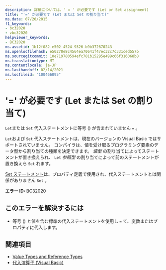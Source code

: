 ```yaml
---
description: 詳細については、' = ' が必要です (Let or Set assignment)
title: "'=' が必要です (Let または Set の割り当て)"
ms.date: 07/20/2015
f1_keywords:
- bc32020
- vbc32020
helpviewer_keywords:
- BC32020
ms.assetid: 1b12f082-e502-4524-9326-b9b372670243
ms.openlocfilehash: e50270e8c4564ea70641f47ec32c7c331ced557b
ms.sourcegitcommit: 10e719780594efc781b15295e499c66f316068b8
ms.translationtype: MT
ms.contentlocale: ja-JP
ms.lasthandoff: 02/14/2021
ms.locfileid: "100466095"
---
```

# <a name="-expected-let-or-set-assignment"></a>'=' が必要です (Let または Set の割り当て)

`Let`または `Set` 代入ステートメントに等号 () が含まれていません `=` 。  
  
 `Let`および `Set` 代入ステートメントは、現在のバージョンの Visual Basic ではサポートされていません。 コンパイラは、値を受け取るプログラミング要素のデータ型から割り当ての種類を決定できます。 *値型* の割り当てによってステートメントが置き換えられ、 `Let` *参照型* の割り当てによって前のステートメントが置き換えら `Set` れます。  
  
 [Set ステートメント](../language-reference/statements/set-statement.md)は、プロパティ定義で使用され、代入ステートメントとは関係がありません `Set` 。  
  
 **エラー ID:** BC32020  
  
## <a name="to-correct-this-error"></a>このエラーを解決するには  
  
- 等号 () と値を含む標準の代入ステートメントを使用し `=` て、変数またはプロパティに代入します。  
  
## <a name="see-also"></a>関連項目

- [Value Types and Reference Types](../programming-guide/language-features/data-types/value-types-and-reference-types.md)
- [代入演算子 (Visual Basic)](../language-reference/operators/assignment-operators.md)
